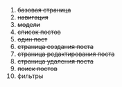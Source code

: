 1. ~~базовая страница~~
2. ~~навигация~~
3. ~~модели~~
4. ~~список постов~~
5. ~~один пост~~
6. ~~страница создания поста~~
7. ~~страница редактирования поста~~
8. ~~страница удаления поста~~
9. ~~поиск постов~~
10. фильтры